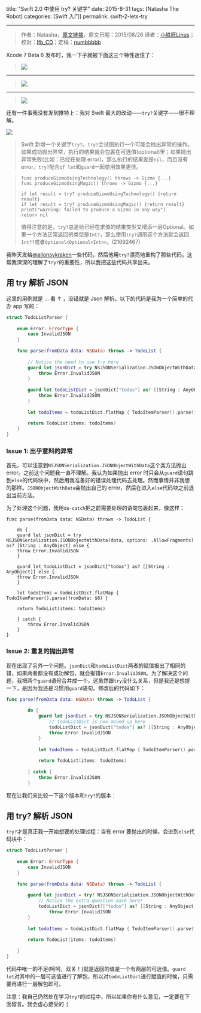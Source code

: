 title: "Swift 2.0 中使用 try? 关键字"
date: 2015-8-31
tags: [Natasha The Robot]
categories: [Swift 入门]
permalink: swift-2-lets-try


---
> 作者：Natasha，[原文链接](http://natashatherobot.com/swift-2-0-try/)，原文日期：2015/08/26
> 译者：[小铁匠Linus](http://weibo.com/linusling)；校对：[lfb_CD](http://weibo.com/lfbWb)；定稿：[numbbbbb](https://github.com/numbbbbb)
  







Xcode 7 Beta 6 发布时，我一下子就被下面这三个特性迷住了：

>![](/img/articles/swift-2-lets-try/1.png)

<!--more-->

___

>![](/img/articles/swift-2-lets-try/2.png)

___

>![](/img/articles/swift-2-lets-try/3.png)

还有一件事我没有发到推特上：我对 Swift 最大的改动——`try?`关键字——很不理解。

![](/img/articles/swift-2-lets-try/Screen-Shot-2015-08-26-at-4.48.03-AM.png)

>Swift 新增一个关键字`try?`。`try?`会试图执行一个可能会抛出异常的操作。如果成功抛出异常，执行的结果就会包裹在可选值(optional)里；如果抛出异常失败(比如：已经在处理 error)，那么执行的结果就是`nil`，而且没有 error。`try?`配合`if let`和`guard`一起使用效果更佳。

>```
>func produceGizmoUsingTechnology() throws -> Gizmo {...}
>func produceGizmoUsingMagic() throws -> Gizmo {...}
>
>if let result = try? produceGizmoUsingTechnology() {return result}
>if let result = try? produceGizmoUsingMagic() {return result}
>print("warning: failed to produce a Gizmo in any way")
>return nil
>```
>值得注意的是，`try?`总是给已经在求值的结果类型又增添一层Optional。如果一个方法正常返回的类型是`Int?`，那么使用`try?`调用这个方法就会返回`Int??`或者`Optional<Optional<Int>>`。(21692467)

我昨天发给[@allonsykraken](https://twitter.com/allonsykraken)一些代码，然后他用`try?`漂亮地重构了那些代码。这帮我深深的理解了`try?`的重要性，所以我把这些代码共享出来。

## 用 try 解析 JSON

这里的用例就是 ... 看 ↑ ，没错就是 Json 解析。以下的代码是我为一个简单的代办 app 写的：

```swift
struct TodoListParser {
    
    enum Error: ErrorType {
        case InvalidJSON
    }
    
    func parse(fromData data: NSData) throws -> TodoList {
        
        // Notice the need to use try here
        guard let jsonDict = try NSJSONSerialization.JSONObjectWithData(data, options: .AllowFragments) as? [String : AnyObject] else {
            throw Error.InvalidJSON
        }
        
        guard let todoListDict = jsonDict["todos"] as? [[String : AnyObject]] else {
            throw Error.InvalidJSON
        }
        
        let todoItems = todoListDict.flatMap { TodoItemParser().parse(fromData: $0) }
        
        return TodoList(items: todoItems)
    }
}
```

### Issue 1: 出乎意料的异常

首先，可以注意到`NSJSONSerialization.JSONObjectWithData`这个类方法抛出 error。之前这个问题我一直不理解。我认为如果抛出 error 时只会从`guard`语句跳到`else`的代码块中，然后用我准备好的错误处理代码去处理。然而事情并非我想的那样。`JSONObjectWithData`会抛出自己的 error，然后在进入`else`代码块之前退出当前方法。

为了处理这个问题，我用`do-catch`把之前需要处理的语句包裹起来，像这样：

```
func parse(fromData data: NSData) throws -> TodoList {
    
    do {
    guard let jsonDict = try NSJSONSerialization.JSONObjectWithData(data, options: .AllowFragments) as? [String : AnyObject] else {
    throw Error.InvalidJSON
    }
    
    guard let todoListDict = jsonDict["todos"] as? [[String : AnyObject]] else {
    throw Error.InvalidJSON
    }
    
    let todoItems = todoListDict.flatMap { TodoItemParser().parse(fromData: $0) }
    
    return TodoList(items: todoItems)
    
    } catch {
        throw Error.InvalidJSON
    }
}
```

### Issue 2: 重复的抛出异常

现在出现了另外一个问题。`jsonDict`和`todoListDict`两者的赋值报出了相同的错，如果两者都没有成功解包，就会报错`Error.InvalidJSON`。为了解决这个问题，我把两个`guard`语句合并成一个。这虽然跟`try`没什么关系，但是我还是想提一下，是因为我还是习惯用`guard`语句。修改后的代码如下：

```swift
func parse(fromData data: NSData) throws -> TodoList {
        
        do {
            guard let jsonDict = try NSJSONSerialization.JSONObjectWithData(data, options: .AllowFragments) as? [String : AnyObject],
                // todoListDict is now moved up here
                todoListDict = jsonDict["todos"] as? [[String : AnyObject]] else {
                throw Error.InvalidJSON
            }
            
            let todoItems = todoListDict.flatMap { TodoItemParser().parse(fromData: $0) }
            
            return TodoList(items: todoItems)
            
        } catch {
            throw Error.InvalidJSON
        }
```

现在让我们来比较一下这个版本和`try?`的版本：

## 用 try? 解析 JSON

`try?`才是真正我一开始想要的处理过程：当有 error 要抛出的时候，会进到`else`代码块中：

```swift
struct TodoListParser {
    
    enum Error: ErrorType {
        case InvalidJSON
    }
    
    func parse(fromData data: NSData) throws -> TodoList {
        
        guard let jsonDict = try? NSJSONSerialization.JSONObjectWithData(data, options: .AllowFragments) as? [String : AnyObject],
            // Notice the extra question mark here!
            todoListDict = jsonDict?["todos"] as? [[String : AnyObject]] else {
                throw Error.InvalidJSON
        }
        
        let todoItems = todoListDict.flatMap { TodoItemParser().parse(fromData: $0) }
        
        return TodoList(items: todoItems)
        
    }
}
```

代码中唯一的不足(呵呵，双关！)就是返回的值是一个有两层的可选值。`guard let`对其中的一层可选值进行了解包，所以对`todoListDict`进行赋值的时候，只需要再进行一层解包即可。

注意：我自己仍然处在学习`try?`的过程中，所以如果你有什么意见，一定要在下面留言。我会虚心接受的 :)
